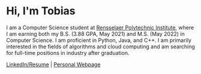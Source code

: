 # Hi, I'm Tobias
I am a Computer Science student at [Rensselaer Polytechnic Institute](https://rpi.edu), where I am earning both my B.S. (3.88 GPA, May 2021) and M.S. (May 2022) in Computer Science. I am proficient in Python, Java, and C++. I am primarily interested in the fields of algorithms and cloud computing and am searching for full-time positions in industry after graduation.  

[LinkedIn/Resume](https://www.linkedin.com/in/parkt3/) | [Personal Webpage](https://kd2eom.github.io)

<!--
**kd2eom/kd2eom** is a ✨ _special_ ✨ repository because its `README.md` (this file) appears on your GitHub profile.

Here are some ideas to get you started:

- 🔭 I’m currently working on ...
- 🌱 I’m currently learning ...
- 👯 I’m looking to collaborate on ...
- 🤔 I’m looking for help with ...
- 💬 Ask me about ...
- 📫 How to reach me: ...
- 😄 Pronouns: ...
- ⚡ Fun fact: ...
-->
